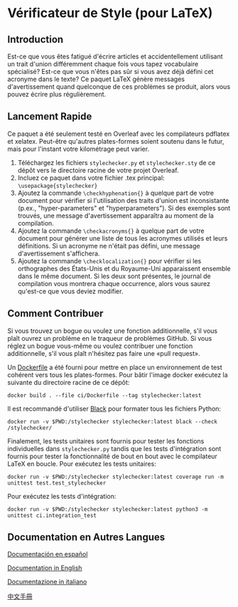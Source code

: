 # Vérificateur de Style (pour LaTeX)

## Introduction
Est-ce que vous êtes fatigué d'écrire articles et accidentellement utilisant un trait d'union différemment chaque fois vous tapez vocabulaire spécialisé?  Est-ce que vous n'êtes pas sûr si vous avez déjà défini cet acronyme dans le texte? Ce paquet LaTeX génère messages d'avertissement quand quelconque de ces problèmes se produit, alors vous pouvez écrire plus régulièrement.

## Lancement Rapide
Ce paquet a été seulement testé en Overleaf avec les compilateurs pdflatex et xelatex.  Peut-être qu'autres plates-formes soient soutenu dans le futur, mais pour l'instant votre kilométrage peut varier.

1. Téléchargez les fichiers ```stylechecker.py``` et ```stylechecker.sty``` de ce dépôt vers le directoire racine de votre projet Overleaf.
2. Incluez ce paquet dans votre fichier .tex principal: ```\usepackage{stylechecker}```
3. Ajoutez la commande ```\checkhyphenation{}``` à quelque part de votre document pour vérifier si l'utilisation des traits d'union est inconsistante (p.ex., "hyper-parameters" et "hyperparameters").  Si des exemples sont trouvés, une message d'avertissement apparaîtra au moment de la compilation.
4. Ajoutez la commande ```\checkacronyms{}``` à quelque part de votre document pour générer une liste de tous les acronymes utilisés et leurs définitions.  Si un acronyme ne n'était pas défini, une message d'avertissement s'affichera.
5. Ajoutez la commande ```\checklocalization{}``` pour vérifier si les orthographes des États-Unis et du Royaume-Uni apparaissent ensemble dans le même document.  Si les deux sont présentes, le journal de compilation vous montrera chaque occurrence, alors vous saurez qu'est-ce que vous deviez modifier.

## Comment Contribuer
Si vous trouvez un bogue ou voulez une fonction additionnelle, s'il vous plaît ouvrez un problème en le traqueur de problèmes GitHub.  Si vous réglez un bogue vous-même ou voulez contribuer une fonction additionnelle, s'il vous plaît n'hésitez pas faire une «pull request».

Un [Dockerfile](https://docs.docker.com/get-docker/) a été fourni pour mettre en place un environnement de test cohérent vers tous les plates-formes.  Pour bâtir l'image docker exécutez la suivante du directoire racine de ce dépôt:

```
docker build . --file ci/Dockerfile --tag stylechecker:latest
```

Il est recommandé d'utiliser [Black](https://github.com/psf/black) pour formater tous les fichiers Python:

```
docker run -v $PWD:/stylechecker stylechecker:latest black --check /stylechecker/
```

Finalement, les tests unitaires sont fournis pour tester les fonctions individuelles dans ```stylechecker.py``` tandis que les tests d'intégration sont fournis pour tester la fonctionnalité de bout en bout avec le compilateur LaTeX en boucle.  Pour exécutez les tests unitaires:

```
docker run -v $PWD:/stylechecker stylechecker:latest coverage run -m unittest test.test_stylechecker
```

Pour exécutez les tests d'intégration:

```
docker run -v $PWD:/stylechecker stylechecker:latest python3 -m unittest ci.integration_test
```

## Documentation en Autres Langues
[Documentación en español](L%C3%89AME.md)

[Documentation in English](../README.md)

[Documentazione in italiano](LEGGIMI.md)

[中文手冊](%E8%AE%80%E6%88%91%E6%AA%94%E6%A1%88.md)